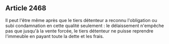 Article 2468
----
Il peut l'être même après que le tiers détenteur a reconnu l'obligation ou subi
condamnation en cette qualité seulement : le délaissement n'empêche pas que
jusqu'à la vente forcée, le tiers détenteur ne puisse reprendre l'immeuble en
payant toute la dette et les frais.
